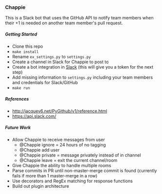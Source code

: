### Chappie
This is a Slack bot that uses the GitHub API to notify
team members when their +1 is needed on another team
member's pull request.

##### Getting Started
- Clone this repo
- ```make install```
- Rename ```ex_settings.py``` to ```settings.py```
- Create a channel in Slack for Chappie to post to
- Create a bot integration in [Slack](https://api.slack.com/bot-users) (this will give you a token for the next step)
- Add missing information to ```settings.py``` including your team members and credentials for Slack/GitHub
- ```make run```

##### References
- http://jacquev6.net/PyGithub/v1/reference.html
- https://api.slack.com/

##### Future Work
- Allow Chappie to receive messages from user
    - @Chappie ignore = 24 hours of no tagging
    - @Chappie add user
    - @Chappie private = message privately instead of in channel
    - @Chappie leave = exit the current channel/room
- Give Chappie the ability to handle multiple rooms
- Parse commits in PR until non-master-merge commit is found (currently fails if more than 1 master-merge in a row)
- Use decorators and RegEx matching for response functions
- Build out plugin architecture
